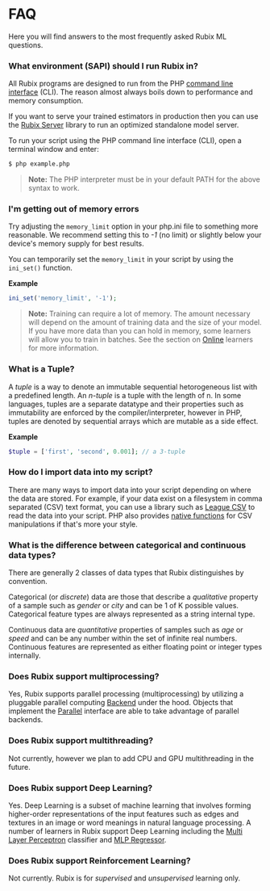 # FAQ
Here you will find answers to the most frequently asked Rubix ML questions.

### What environment (SAPI) should I run Rubix in?
All Rubix programs are designed to run from the PHP [command line interface](http://php.net/manual/en/features.commandline.php) (CLI). The reason almost always boils down to performance and memory consumption.

If you want to serve your trained estimators in production then you can use the [Rubix Server](https://github.com/RubixML/Server) library to run an optimized standalone model server.

To run your script using the PHP command line interface (CLI), open a terminal window and enter:
```sh
$ php example.php
```

> **Note:** The PHP interpreter must be in your default PATH for the above syntax to work.

### I'm getting out of memory errors
Try adjusting the `memory_limit` option in your php.ini file to something more reasonable. We recommend setting this to *-1* (no limit) or slightly below your device's memory supply for best results.

You can temporarily set the `memory_limit` in your script by using the `ini_set()` function.

**Example**

```php
ini_set('memory_limit', '-1');
```

> **Note:** Training can require a lot of memory. The amount necessary will depend on the amount of training data and the size of your model. If you have more data than you can hold in memory, some learners will allow you to train in batches. See the section on [Online](online.md) learners for more information.

### What is a Tuple?
A *tuple* is a way to denote an immutable sequential hetorogeneous list with a predefined length. An *n-tuple* is a tuple with the length of n. In some languages, tuples are a separate datatype and their properties such as immutability are enforced by the compiler/interpreter, however in PHP, tuples are denoted by sequential arrays which are mutable as a side effect.

**Example**

```php
$tuple = ['first', 'second', 0.001]; // a 3-tuple
```

### How do I import data into my script?
There are many ways to import data into your script depending on where the data are stored. For example, if your data exist on a filesystem in comma separated (CSV) text format, you can use a library such as [League CSV](https://csv.thephpleague.com/) to read the data into your script. PHP also provides [native functions](https://www.php.net/manual/en/function.str-getcsv.php) for CSV manipulations if that's more your style.

### What is the difference between categorical and continuous data types?
There are generally 2 classes of data types that Rubix distinguishes by convention.

Categorical (or *discrete*) data are those that describe a *qualitative* property of a sample such as *gender* or *city* and can be 1 of K possible values. Categorical feature types are always represented as a string internal type.

Continuous data are *quantitative* properties of samples such as *age* or *speed* and can be any number within the set of infinite real numbers. Continuous features are represented as either floating point or integer types internally.

### Does Rubix support multiprocessing?
Yes, Rubix supports parallel processing (multiprocessing) by utilizing a pluggable parallel computing [Backend](backends/api.md) under the hood. Objects that implement the [Parallel](parallel.md) interface are able to take advantage of parallel backends.

### Does Rubix support multithreading?
Not currently, however we plan to add CPU and GPU multithreading in the future.

### Does Rubix support Deep Learning?
Yes. Deep Learning is a subset of machine learning that involves forming higher-order representations of the input features such as edges and textures in an image or word meanings in natural language processing. A number of learners in Rubix support Deep Learning including the [Multi Layer Perceptron](#multi-layer-perceptron) classifier and [MLP Regressor](#mlp-regressor).

### Does Rubix support Reinforcement Learning?
Not currently. Rubix is for *supervised* and *unsupervised* learning only.